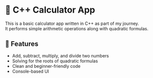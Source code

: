# 🧮 C++ Calculator App

This is a basic calculator app written in C++ as part of my journey.  
It performs simple arithmetic operations along with quadratic formulas.

## 🚀 Features
- Add, subtract, multiply, and divide two numbers
- Solving for the roots of quadratic formulas
- Clean and beginner-friendly code
- Console-based UI